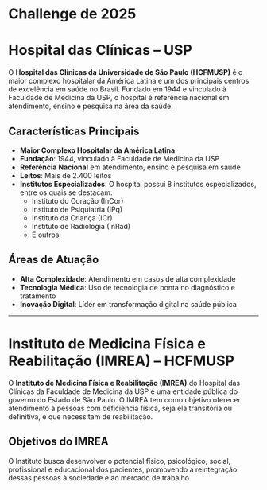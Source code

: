 # Challenge de 2025
# Hospital das Clínicas – USP

O **Hospital das Clínicas da Universidade de São Paulo (HCFMUSP)** é o maior complexo hospitalar da América Latina e um dos principais centros de excelência em saúde no Brasil. Fundado em 1944 e vinculado à Faculdade de Medicina da USP, o hospital é referência nacional em atendimento, ensino e pesquisa na área da saúde.

## Características Principais

- **Maior Complexo Hospitalar da América Latina**
- **Fundação**: 1944, vinculado à Faculdade de Medicina da USP
- **Referência Nacional** em atendimento, ensino e pesquisa em saúde
- **Leitos**: Mais de 2.400 leitos
- **Institutos Especializados**: O hospital possui 8 institutos especializados, entre os quais se destacam:
  - Instituto do Coração (InCor)
  - Instituto de Psiquiatria (IPq)
  - Instituto da Criança (ICr)
  - Instituto de Radiologia (InRad)
  - E outros

## Áreas de Atuação

- **Alta Complexidade**: Atendimento em casos de alta complexidade
- **Tecnologia Médica**: Uso de tecnologia de ponta no diagnóstico e tratamento
- **Inovação Digital**: Líder em transformação digital na saúde pública

---

# Instituto de Medicina Física e Reabilitação (IMREA) – HCFMUSP

O **Instituto de Medicina Física e Reabilitação (IMREA)** do Hospital das Clínicas da Faculdade de Medicina da USP é uma entidade pública do governo do Estado de São Paulo. O IMREA tem como objetivo oferecer atendimento a pessoas com deficiência física, seja ela transitória ou definitiva, e que necessitam de reabilitação.

## Objetivos do IMREA

O Instituto busca desenvolver o potencial físico, psicológico, social, profissional e educacional dos pacientes, promovendo a reintegração dessas pessoas à sociedade e ao mercado de trabalho.
